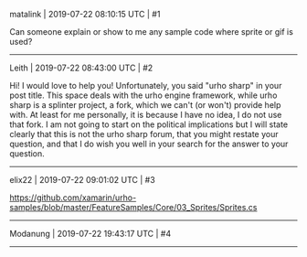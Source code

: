 matalink | 2019-07-22 08:10:15 UTC | #1

Can someone explain or show to me any sample code where sprite or gif is used?

-------------------------

Leith | 2019-07-22 08:43:00 UTC | #2

Hi!
I would love to help you!
Unfortunately, you said "urho sharp" in your post title.
This space deals with the urho engine framework, while urho sharp is a splinter project, a fork, which we can't (or won't) provide help with. At least for me personally, it is because I have no idea, I do not use that fork. I am not going to start on the political implications but I will state clearly that this is not the urho sharp forum, that you might restate your question, and that I do wish you well in your search for the answer to your question.

-------------------------

elix22 | 2019-07-22 09:01:02 UTC | #3

https://github.com/xamarin/urho-samples/blob/master/FeatureSamples/Core/03_Sprites/Sprites.cs

-------------------------

Modanung | 2019-07-22 19:43:17 UTC | #4



-------------------------

